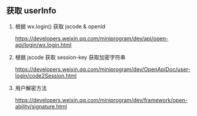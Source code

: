

## 获取 userInfo 

1. 根据 wx.login() 获取 jscode & openId

   https://developers.weixin.qq.com/miniprogram/dev/api/open-api/login/wx.login.html

2. 根据 jscode 获取 session-key 获取加密字符串

   https://developers.weixin.qq.com/miniprogram/dev/OpenApiDoc/user-login/code2Session.html

3. 用户解密方法

   https://developers.weixin.qq.com/miniprogram/dev/framework/open-ability/signature.html